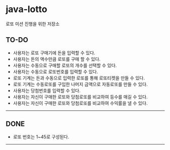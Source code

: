 # java-lotto
로또 미션 진행을 위한 저장소

## TO-DO
- 사용자는 로또 구매기에 돈을 입력할 수 있다.
- 사용자는 돈의 액수만큼 로또를 구매 할 수 있다.
- 사용자는 수동으로 구매할 로또의 개수를 선택할 수 있다.
- 사용자는 수동으로 로또번호를 입력할 수 있다.
- 로또 기계는 돈과 수동으로 입력한 로또를 통해 로또티켓을 만들 수 있다.
- 로또 기계는 수동로또를 구입한 나머지 금액으로 자동로또를 만들 수 있다.
- 사용자는 당첨번호를 입력할 수 있다.
- 사용자는 자신이 구매한 로또와 당첨로또를 비교하여 등수를 매길 수 있다.
- 사용자는 자신이 구매한 로또와 당첨로또를 비교하여 수익률을 낼 수 있다.


---
## DONE
- 로또 번호는 1~45로 구성된다.

---